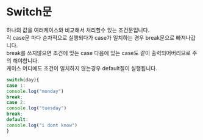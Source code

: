 <h1>Switch문</h1>

하나의 값을 여러케이스와 비교해서 처리할수 있는 조건문입니다. <br>
각 case문 마다 순차적으로 실행되다가 case가 일치하는 경우 break문으로 빠져나갑니다.  <br>
break를 쓰지않으면 조건에 맞는 case 다음에 있는 case도 같이 출력되어버리므로 주의 해야합니다. <br>
케이스 어디에도 조건이 일치하지 않는경우 default절이 실행됩니다.
 ```js
switch(day){ 
case 1: 
 console.log("monday") 
break;
case 2:
 console.log("tuesday")
break; 
default: 
console.log("i dont know")  
}
```
